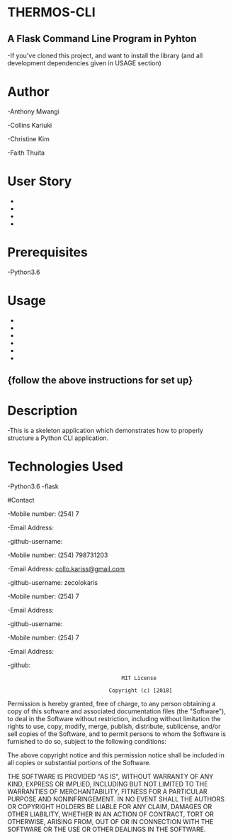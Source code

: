 # THERMOS-CLI

## A Flask Command Line Program in Pyhton

-If you've cloned this project, and want to install the library (and all development dependencies given in USAGE section)


# Author
-Anthony Mwangi

-Collins Kariuki

-Christine Kim

-Faith Thuita

# User Story
-

-

-

-

# Prerequisites
-Python3.6

# Usage
-

-

-

-

-

-
## {follow the above instructions for set up}

# Description
-This is a skeleton application which demonstrates how to properly structure a Python CLI application.


# Technologies Used

-Python3.6
-flask


#Contact

-Mobile number: (254) 7

-Email Address: 

-github-username: 



-Mobile number: (254) 798731203

-Email Address: collo.kariss@gmail.com

-github-username: zecolokaris



-Mobile number: (254) 7

-Email Address: 

-github-username: 



-Mobile number: (254) 7

-Email Address: 

-github: 




                                        MIT License

                                    Copyright (c) [2018] 

Permission is hereby granted, free of charge, to any person obtaining a copy
of this software and associated documentation files (the "Software"), to deal
in the Software without restriction, including without limitation the rights
to use, copy, modify, merge, publish, distribute, sublicense, and/or sell
copies of the Software, and to permit persons to whom the Software is
furnished to do so, subject to the following conditions:

The above copyright notice and this permission notice shall be included in all
copies or substantial portions of the Software.

THE SOFTWARE IS PROVIDED "AS IS", WITHOUT WARRANTY OF ANY KIND, EXPRESS OR
IMPLIED, INCLUDING BUT NOT LIMITED TO THE WARRANTIES OF MERCHANTABILITY,
FITNESS FOR A PARTICULAR PURPOSE AND NONINFRINGEMENT. IN NO EVENT SHALL THE
AUTHORS OR COPYRIGHT HOLDERS BE LIABLE FOR ANY CLAIM, DAMAGES OR OTHER
LIABILITY, WHETHER IN AN ACTION OF CONTRACT, TORT OR OTHERWISE, ARISING FROM,
OUT OF OR IN CONNECTION WITH THE SOFTWARE OR THE USE OR OTHER DEALINGS IN THE
SOFTWARE.